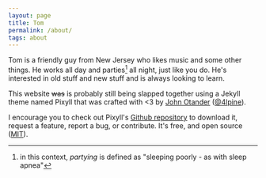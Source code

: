 ```yaml
---
layout: page
title: Tom
permalink: /about/
tags: about
---
```


Tom is a friendly guy from New Jersey who likes music and some other things. He works all day and parties[^1] all night, just like you do. He's interested in old stuff and new stuff and is always looking to learn.

[^1]: in this context, *partying* is defined as "sleeping poorly - as with sleep apnea"

This website ~~was~~ is probably still being slapped together using a Jekyll theme named Pixyll that was crafted with <3 by [John Otander](http://johnotander.com)
([@4lpine](https://twitter.com/4lpine)).

I encourage you to check out Pixyll's [Github repository](https://github.com/johnotander/pixyll) to download it,
request a feature, report a bug, or contribute. It's free, and open source
([MIT](http://opensource.org/licenses/MIT)).

